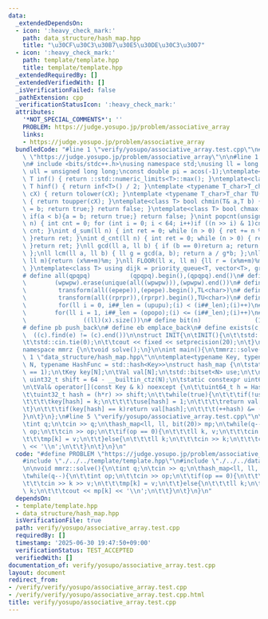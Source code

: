 ```yaml
---
data:
  _extendedDependsOn:
  - icon: ':heavy_check_mark:'
    path: data_structure/hash_map.hpp
    title: "\u30CF\u30C3\u30B7\u30E5\u30DE\u30C3\u30D7"
  - icon: ':heavy_check_mark:'
    path: template/template.hpp
    title: template/template.hpp
  _extendedRequiredBy: []
  _extendedVerifiedWith: []
  _isVerificationFailed: false
  _pathExtension: cpp
  _verificationStatusIcon: ':heavy_check_mark:'
  attributes:
    '*NOT_SPECIAL_COMMENTS*': ''
    PROBLEM: https://judge.yosupo.jp/problem/associative_array
    links:
    - https://judge.yosupo.jp/problem/associative_array
  bundledCode: "#line 1 \"verify/yosupo/associative_array.test.cpp\"\n#define PROBLEM\
    \ \"https://judge.yosupo.jp/problem/associative_array\"\n\n#line 1 \"template/template.hpp\"\
    \n# include <bits/stdc++.h>\nusing namespace std;\nusing ll = long long;\nusing\
    \ ull = unsigned long long;\nconst double pi = acos(-1);\ntemplate<class T>constexpr\
    \ T inf() { return ::std::numeric_limits<T>::max(); }\ntemplate<class T>constexpr\
    \ T hinf() { return inf<T>() / 2; }\ntemplate <typename T_char>T_char TL(T_char\
    \ cX) { return tolower(cX); }\ntemplate <typename T_char>T_char TU(T_char cX)\
    \ { return toupper(cX); }\ntemplate<class T> bool chmin(T& a,T b) { if(a > b){a\
    \ = b; return true;} return false; }\ntemplate<class T> bool chmax(T& a,T b) {\
    \ if(a < b){a = b; return true;} return false; }\nint popcnt(unsigned long long\
    \ n) { int cnt = 0; for (int i = 0; i < 64; i++)if ((n >> i) & 1)cnt++; return\
    \ cnt; }\nint d_sum(ll n) { int ret = 0; while (n > 0) { ret += n % 10; n /= 10;\
    \ }return ret; }\nint d_cnt(ll n) { int ret = 0; while (n > 0) { ret++; n /= 10;\
    \ }return ret; }\nll gcd(ll a, ll b) { if (b == 0)return a; return gcd(b, a%b);\
    \ };\nll lcm(ll a, ll b) { ll g = gcd(a, b); return a / g*b; };\nll MOD(ll x,\
    \ ll m){return (x%m+m)%m; }\nll FLOOR(ll x, ll m) {ll r = (x%m+m)%m; return (x-r)/m;\
    \ }\ntemplate<class T> using dijk = priority_queue<T, vector<T>, greater<T>>;\n\
    # define all(qpqpq)           (qpqpq).begin(),(qpqpq).end()\n# define UNIQUE(wpwpw)\
    \        (wpwpw).erase(unique(all((wpwpw))),(wpwpw).end())\n# define LOWER(epepe)\
    \         transform(all((epepe)),(epepe).begin(),TL<char>)\n# define UPPER(rprpr)\
    \         transform(all((rprpr)),(rprpr).begin(),TU<char>)\n# define rep(i,upupu)\
    \         for(ll i = 0, i##_len = (upupu);(i) < (i##_len);(i)++)\n# define reps(i,opopo)\
    \        for(ll i = 1, i##_len = (opopo);(i) <= (i##_len);(i)++)\n# define len(x)\
    \                ((ll)(x).size())\n# define bit(n)               (1LL << (n))\n\
    # define pb push_back\n# define eb emplace_back\n# define exists(c, e)       \
    \  ((c).find(e) != (c).end())\n\nstruct INIT{\n\tINIT(){\n\t\tstd::ios::sync_with_stdio(false);\n\
    \t\tstd::cin.tie(0);\n\t\tcout << fixed << setprecision(20);\n\t}\n}INIT;\n\n\
    namespace mmrz {\n\tvoid solve();\n}\n\nint main(){\n\tmmrz::solve();\n}\n#line\
    \ 1 \"data_structure/hash_map.hpp\"\n\ntemplate<typename Key, typename Val, uint32_t\
    \ N, typename HashFunc = std::hash<Key>>\nstruct hash_map {\n\tstatic_assert(__builtin_popcount(N)\
    \ == 1);\n\tKey key[N];\n\tVal val[N];\n\tstd::bitset<N> use;\n\t\n\tstatic constexpr\
    \ uint32_t shift = 64 - __builtin_ctz(N);\n\tstatic constexpr uint64_t r = 11995408973635179863ULL;\n\
    \n\tVal& operator[](const Key & k) noexcept {\n\t\tuint64_t h = HashFunc{}(k);\n\
    \t\tuint32_t hash = (h*r) >> shift;\n\t\twhile(true){\n\t\t\tif(!use[hash]){\n\
    \t\t\t\tkey[hash] = k;\n\t\t\t\tuse[hash] = 1;\n\t\t\t\treturn val[hash];\n\t\t\
    \t}\n\t\t\tif(key[hash] == k)return val[hash];\n\t\t\t(++hash) &= (N-1);\n\t\t\
    }\n\t}\n};\n#line 5 \"verify/yosupo/associative_array.test.cpp\"\n\nvoid mmrz::solve(){\n\
    \tint q;\n\tcin >> q;\n\thash_map<ll, ll, bit(20)> mp;\n\twhile(q--){\n\t\tint\
    \ op;\n\t\tcin >> op;\n\t\tif(op == 0){\n\t\t\tll k, v;\n\t\t\tcin >> k >> v;\n\
    \t\t\tmp[k] = v;\n\t\t}else{\n\t\t\tll k;\n\t\t\tcin >> k;\n\t\t\tcout << mp[k]\
    \ << '\\n';\n\t\t}\n\t}\n}\n"
  code: "#define PROBLEM \"https://judge.yosupo.jp/problem/associative_array\"\n\n\
    #include \"./../../template/template.hpp\"\n#include \"./../../data_structure/hash_map.hpp\"\
    \n\nvoid mmrz::solve(){\n\tint q;\n\tcin >> q;\n\thash_map<ll, ll, bit(20)> mp;\n\
    \twhile(q--){\n\t\tint op;\n\t\tcin >> op;\n\t\tif(op == 0){\n\t\t\tll k, v;\n\
    \t\t\tcin >> k >> v;\n\t\t\tmp[k] = v;\n\t\t}else{\n\t\t\tll k;\n\t\t\tcin >>\
    \ k;\n\t\t\tcout << mp[k] << '\\n';\n\t\t}\n\t}\n}\n"
  dependsOn:
  - template/template.hpp
  - data_structure/hash_map.hpp
  isVerificationFile: true
  path: verify/yosupo/associative_array.test.cpp
  requiredBy: []
  timestamp: '2025-06-30 19:47:50+09:00'
  verificationStatus: TEST_ACCEPTED
  verifiedWith: []
documentation_of: verify/yosupo/associative_array.test.cpp
layout: document
redirect_from:
- /verify/verify/yosupo/associative_array.test.cpp
- /verify/verify/yosupo/associative_array.test.cpp.html
title: verify/yosupo/associative_array.test.cpp
---
```

